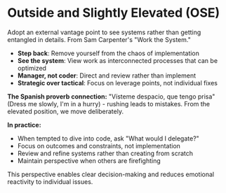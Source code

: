 # Outside and Slightly Elevated (OSE)

Adopt an external vantage point to see systems rather than getting entangled in details. From Sam Carpenter's "Work the System."

- **Step back**: Remove yourself from the chaos of implementation
- **See the system**: View work as interconnected processes that can be optimized
- **Manager, not coder**: Direct and review rather than implement
- **Strategic over tactical**: Focus on leverage points, not individual fixes

**The Spanish proverb connection:**
"Vísteme despacio, que tengo prisa" (Dress me slowly, I'm in a hurry) - rushing leads to mistakes. From the elevated position, we move deliberately.

**In practice:**
- When tempted to dive into code, ask "What would I delegate?"
- Focus on outcomes and constraints, not implementation
- Review and refine systems rather than creating from scratch
- Maintain perspective when others are firefighting

This perspective enables clear decision-making and reduces emotional reactivity to individual issues.